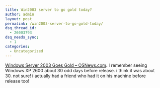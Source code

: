 ```yaml
---
title: Win2003 server to go gold today?
author: admin
layout: post
permalink: /win2003-server-to-go-gold-today/
dsq_thread_id:
  - 26003793
dsq_needs_sync:
  - 1
categories:
  - Uncategorized
---
```

[Windows Server 2003 Goes Gold &#8211; OSNews.com][1]. I remember seeing Windows XP 2600 about 30 odd days before release. i think it was about 30. not sure! i actually had a friend who had it on his machine before release too!

 [1]: http://www.osnews.com/story.php?news_id=3137 "Windows Server 2003 Goes Gold - OSNews.com"